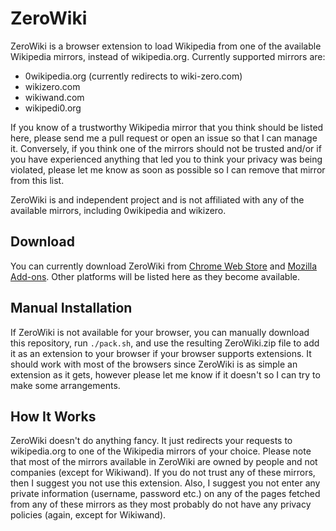 # ZeroWiki

ZeroWiki is a browser extension to load Wikipedia from one of the available Wikipedia mirrors, instead of wikipedia.org. Currently supported mirrors are:

* 0wikipedia.org (currently redirects to wiki-zero.com)
* wikizero.com
* wikiwand.com
* wikipedi0.org

If you know of a trustworthy Wikipedia mirror that you think should be listed here, please send me a pull request or open an issue so that I can manage it. Conversely, if you think one of the mirrors should not be trusted and/or if you have experienced anything that led you to think your privacy was being violated, please let me know as soon as possible so I can remove that mirror from this list.

ZeroWiki is and independent project and is not affiliated with any of the available mirrors, including 0wikipedia and wikizero.

## Download

You can currently download ZeroWiki from [Chrome Web Store](https://chrome.google.com/webstore/detail/zerowiki/cklaghejbnabhfdlaelhbjdepkfodkcj) and [Mozilla Add-ons](https://addons.mozilla.org/firefox/addon/zerowiki/). Other platforms will be listed here as they become available.

## Manual Installation

If ZeroWiki is not available for your browser, you can manually download this repository, run `./pack.sh`, and use the resulting ZeroWiki.zip file to add it as an extension to your browser if your browser supports extensions. It should work with most of the browsers since ZeroWiki is as simple an extension as it gets, however please let me know if it doesn't so I can try to make some arrangements.

## How It Works

ZeroWiki doesn't do anything fancy. It just redirects your requests to wikipedia.org to one of the Wikipedia mirrors of your choice. Please note that most of the mirrors available in ZeroWiki are owned by people and not companies (except for Wikiwand). If you do not trust any of these mirrors, then I suggest you not use this extension. Also, I suggest you not enter any private information (username, password etc.) on any of the pages fetched from any of these mirrors as they most probably do not have any privacy policies (again, except for Wikiwand).
